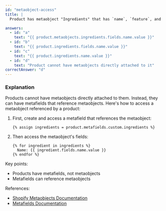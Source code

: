```yaml
---
id: "metaobject-access"
title: |
  Product has metaobject "Ingredients" that has `name`, `feature`, and `photo` fields. How to access the name? 🧪

answers:
  - id: "a"
    text: "{{ product.metaobjects.ingredients.fields.name.value }}"
  - id: "b"
    text: "{{ product.ingredients.fields.name.value }}"
  - id: "c"
    text: "{{ product.ingredients.name.value }}"
  - id: "d"
    text: "Product cannot have metaobjects directly attached to it"
correctAnswer: "d"
---
```


### Explanation

Products cannot have metaobjects directly attached to them. Instead, they can have metafields that reference metaobjects. Here's how to access a metaobject referenced by a product:

1. First, create and access a metafield that references the metaobject:
   ```liquid
   {% assign ingredients = product.metafields.custom.ingredients %}
   ```

2. Then access the metaobject's fields:
   ```liquid
   {% for ingredient in ingredients %}
     Name: {{ ingredient.fields.name.value }}
   {% endfor %}
   ```

Key points:
- Products have metafields, not metaobjects
- Metafields can reference metaobjects

References:
- [Shopify Metaobjects Documentation](https://shopify.dev/docs/api/liquid/objects/metaobject)
- [Metafields Documentation](https://shopify.dev/docs/api/liquid/objects/metafield) 